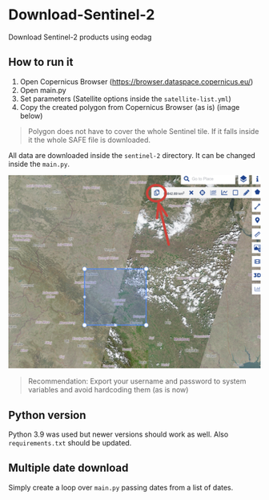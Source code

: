 # Download-Sentinel-2
Download Sentinel-2 products using eodag

## How to run it
1. Open Copernicus Browser (https://browser.dataspace.copernicus.eu/)
2. Open main.py
3. Set parameters (Satellite options inside the `satellite-list.yml`)
4. Copy the created polygon from Copernicus Browser (as is) (image below)

> Polygon does not have to cover the whole Sentinel tile. If it falls inside it the whole SAFE file is downloaded.

All data are downloaded inside the `sentinel-2` directory. It can be changed inside the `main.py`.

![alt text](https://github.com/Xritsos/Download-Sentinel-2/blob/main/images/image.png?raw=true)

> Recommendation: Export your username and password to system variables and avoid hardcoding them (as is now)

## Python version
Python 3.9 was used but newer versions should work as well. Also `requirements.txt` should be updated.

## Multiple date download
Simply create a loop over `main.py` passing dates from a list of dates.
